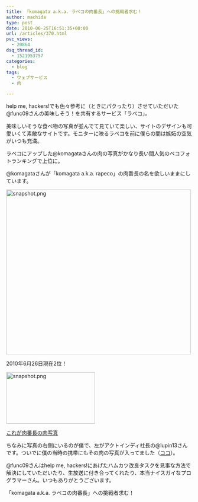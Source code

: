 ```yaml
---
title: 「komagata a.k.a. ラペコの肉番長」への挑戦者求む！
author: machida
type: post
date: 2010-06-25T16:51:35+00:00
url: /articles/370.html
pvc_views:
  - 20864
dsq_thread_id:
  - 1521953757
categories:
  - blog
tags:
  - ウェブサービス
  - 肉

---
```

help me, hackers!でも色々参考に（ときにパクったり）させていただいた@func09さんの美味しそう！を共有するサービス「ラペコ」。

美味しいそうな食べ物の写真が並んでて見ていて楽しい、サイトのデザインも可愛いくて素敵なサイトです。モニターに映るラペコを前に僕らの間は嫉妬の空気がいつも充満。

ラペコにアップした@komagataさんの肉の写真がかなり長い間人気のペコフォトランキングで上位に。
  
@komagataさんが「komagata a.k.a. rapeco」の肉番長の名を欲しいままにしています。

[<img src="http://farm2.static.flickr.com/1258/4732823565_c21aed5021.jpg" width="500" height="445" alt="snapshot.png" />][1]

<p class="center">
  2010年6月26日現在2位！
</p>

<p class="center">
  <a href="http://rapeco.jp/pecos/5b2mf4rt"><img src="http://farm2.static.flickr.com/1017/4732915869_200bda3c33_m.jpg" width="240" height="139" alt="snapshot.png" /></a>
</p>

<p class="center">
  <a href="http://rapeco.jp/pecos/5b2mf4rt">これが肉番長の肉写真</a>
</p>

ちなみに写真の右側にいるのが僕で、左がアクトインディ社長の@lupin13さんです。ついでに僕の当時の携帯にもその肉の写真が入ってました（[ココ][2]）。

@func09さんはhelp me, hackers!にあげたハムカツ改良タスクを見事な方法で解決にしていただいたり、生放送に付き合ってくれたり、本当ナイスガイなプログラマーさん。いつもありがとうございます。

「komagata a.k.a. ラペコの肉番長」への挑戦者求む！

 [1]: http://www.flickr.com/photos/fjord_llc/4732823565/ "snapshot.png by 町田 哲平（teppei machida）, on Flickr"
 [2]: http://rapeco.jp/pecos/wnbafhxs